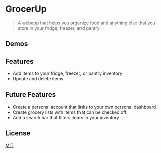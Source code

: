 # GrocerUp

<a href="https://img.shields.io/badge/status-running-green"></a>

> A webapp that helps you organize food and anything else that you store in your fridge, freezer, and pantry.


## Demos


## Features
- Add items to your fridge, freezer, or pantry inventory
- Update and delete items


## Future Features
- Create a personal account that links to your own personal dashboard
- Create grocery lists with items that can be checked off
- Add a search bar that filters items in your inventory


## License
[MIT](https://choosealicense.com/licenses/mit/)


